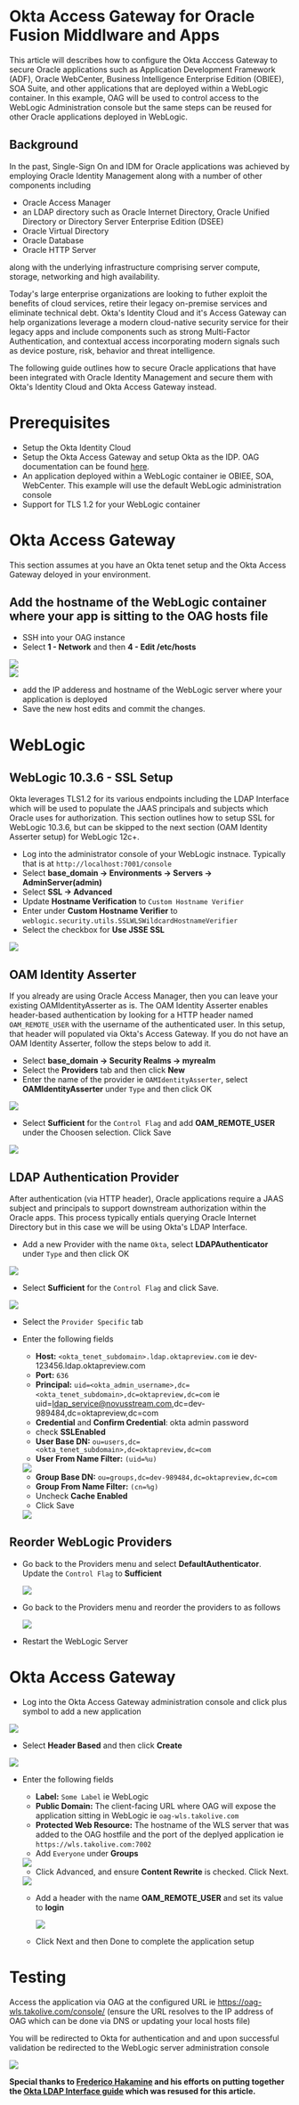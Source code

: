 # Okta Access Gateway for Oracle Fusion Middlware and Apps

This article will describes how to configure the Okta Acccess Gateway to secure Oracle applications such as Application Development Framework (ADF), Oracle WebCenter, Business Intelligence Enterprise Edition (OBIEE), SOA Suite, and other applications that are deployed within a WebLogic container.  In this example, OAG will be used to control access to the WebLogic Administration console but the same steps can be reused for other Oracle applications deployed in WebLogic.

## Background

In the past, Single-Sign On and IDM for Oracle applications was achieved by employing Oracle Identity Management along with a number of other components including

- Oracle Access Manager
- an LDAP directory such as Oracle Internet Directory, Oracle Unified Directory or Directory Server Enterprise Edition (DSEE)
- Oracle Virtual Directory
- Oracle Database
- Oracle HTTP Server

along with the underlying infrastructure comprising server compute, storage, networking and high availability.

Today's large enterprise organizations are looking to futher exploit the benefits of cloud services, retire their legacy on-premise services and eliminate technical debt.  Okta's Identity Cloud and it's Access Gateway can help organizations leverage a modern cloud-native security service for their legacy apps and include components such as strong Multi-Factor Authentication, and contextual access incorporating modern signals such as device posture, risk, behavior and threat intelligence.

The following guide outlines how to secure Oracle applications that have been integrated with Oracle Identity Management and secure them with Okta's Identity Cloud and Okta Access Gateway instead.

# Prerequisites

- Setup the Okta Identity Cloud
- Setup the Okta Access Gateway and setup Okta as the IDP.  OAG documentation can be found <a href="https://help.okta.com/en/prod/Content/Topics/Access-Gateway/ag-main.htm">here</a>.
- An application deployed within a WebLogic container ie OBIEE, SOA, WebCenter.  This example will use the default WebLogic administration console
- Support for TLS 1.2 for your WebLogic container


# Okta Access Gateway

This section assumes at you have an Okta tenet setup and the Okta Access Gateway deloyed in your environment.

## Add the hostname of the WebLogic container where your app is sitting to the OAG hosts file

- SSH into your OAG instance
- Select **1 - Network** and then **4 - Edit /etc/hosts**

<img src="https://github.com/miketran-okta/accessgateway-oracle/blob/master/oag/1.png"/>
<br>
<img src="https://github.com/miketran-okta/accessgateway-oracle/blob/master/oag/2.png"/>

- add the IP adderess and hostname of the WebLogic server where your application is deployed
- Save the new host edits and commit the changes.

# WebLogic

## WebLogic 10.3.6 - SSL Setup

Okta leverages TLS1.2 for its various endpoints including the LDAP Interface which will be used to populate the JAAS principals and subjects which Oracle uses for authorization.  This section outlines how to setup SSL for WebLogic 10.3.6, but can be skipped to the next section (OAM Identity Asserter setup) for WebLogic 12c+.

- Log into the administrator console of your WebLogic instnace. Typically that is at `http://localhost:7001/console`
- Select **base_domain -> Environments -> Servers -> AdminServer(admin)**
- Select **SSL -> Advanced**
- Update **Hostname Verification** to `Custom Hostname Verifier`
- Enter under **Custom Hostname Verifier** to `weblogic.security.utils.SSLWLSWildcardHostnameVerifier`
- Select the checkbox for **Use JSSE SSL**

<img src="https://github.com/miketran-okta/accessgateway-oracle/blob/master/1.png"/>

## OAM Identity Asserter

If you already are using Oracle Access Manager, then you can leave your existing OAMIdentityAsserter as is.  The OAM Identity Asserter enables header-based authentication by looking for a HTTP header named `OAM_REMOTE_USER` with the username of the authenticated user.  In this setup, that header will populated via Okta's Access Gateway.  If you do not have an OAM Identity Asserter, follow the steps below to add it.

- Select **base_domain -> Security Realms -> myrealm**
- Select the **Providers** tab and then click **New**
- Enter the name of the provider ie `OAMIdentityAsserter`, select **OAMIdentityAsserter** under `Type` and then click OK

<img src="https://github.com/miketran-okta/accessgateway-oracle/blob/master/2.png"/>

- Select **Sufficient** for the `Control Flag` and add **OAM_REMOTE_USER** under the Choosen selection.  Click Save

<img src="https://github.com/miketran-okta/accessgateway-oracle/blob/master/3.png"/>

## LDAP Authentication Provider

After authentication (via HTTP header), Oracle applications require a JAAS subject and principals to support downstream authorization within the Oracle apps.  This process typically entials querying Oracle Internet Directory but in this case we will be using Okta's LDAP Interface.

- Add a new Provider with the name `Okta`, select **LDAPAuthenticator** under `Type` and then click OK

<img src="https://github.com/miketran-okta/accessgateway-oracle/blob/master/4.png"/>

- Select **Sufficient** for the `Control Flag` and click Save.

<img src="https://github.com/miketran-okta/accessgateway-oracle/blob/master/5.png"/>

- Select the `Provider Specific` tab
- Enter the following fields 

  - **Host:** `<okta_tenet_subdomain>.ldap.oktapreview.com` ie dev-123456.ldap.oktapreview.com
  - **Port:** `636`
  - **Principal:** `uid=<okta_admin_username>,dc=<okta_tenet_subdomain>,dc=oktapreview,dc=com` ie uid=ldap_service@novusstream.com,dc=dev-989484,dc=oktapreview,dc=com
  - **Credential** and **Confirm Credential**: okta admin password
  - check **SSLEnabled**
  - **User Base DN:** `ou=users,dc=<okta_tenet_subdomain>,dc=oktapreview,dc=com`
  - **User From Name Filter:** `(uid=%u)`
  
  <img src="https://github.com/miketran-okta/accessgateway-oracle/blob/master/6.png"/>
  
  - **Group Base DN:** `ou=groups,dc=dev-989484,dc=oktapreview,dc=com`
  - **Group From Name Filter:** `(cn=%g)` 
  - Uncheck **Cache Enabled**
  - Click Save
  
  <img src="https://github.com/miketran-okta/accessgateway-oracle/blob/master/7.png"/>
  
## Reorder WebLogic Providers
  
- Go back to the Providers menu and select **DefaultAuthenticator**.  Update the `Control Flag` to **Sufficient**

  <img src="https://github.com/miketran-okta/accessgateway-oracle/blob/master/8.png"/>
  
- Go back to the Providers menu and reorder the providers to as follows

  <img src="https://github.com/miketran-okta/accessgateway-oracle/blob/master/9.png"/>

- Restart the WebLogic Server

# Okta Access Gateway

- Log into the Okta Access Gateway administration console and click plus symbol to add a new application

<img src="https://github.com/miketran-okta/accessgateway-oracle/blob/master/oag/3.png"/>

- Select **Header Based** and then click **Create**

<img src="https://github.com/miketran-okta/accessgateway-oracle/blob/master/oag/4.png"/>

- Enter the following fields 

  - **Label:** `Some Label` ie WebLogic
  - **Public Domain:** The client-facing URL where OAG will expose the application sitting in WebLogic ie `oag-wls.takolive.com`
  - **Protected Web Resource:** The hostname of the WLS server that was added to the OAG hostfile and the port of the deplyed application ie `https://wls.takolive.com:7002`
  - Add `Everyone` under **Groups**
  
  <img src="https://github.com/miketran-okta/accessgateway-oracle/blob/master/oag/5.png"/>
  
  - Click Advanced, and ensure **Content Rewrite** is checked.  Click Next.
  
  <img src="https://github.com/miketran-okta/accessgateway-oracle/blob/master/oag/6.png"/>
  
  - Add a header with the name **OAM_REMOTE_USER** and set its value to **login**
  
    <img src="https://github.com/miketran-okta/accessgateway-oracle/blob/master/oag/7.png"/>
  
  - Click Next and then Done to complete the application setup

# Testing

Access the application via OAG at the configured URL ie https://oag-wls.takolive.com/console/ (ensure the URL resolves to the IP address of OAG which can be done via DNS or updating your local hosts file)

You will be redirected to Okta for authentication and and upon successful validation be redirected to the WebLogic server administration console

<img src="https://github.com/miketran-okta/accessgateway-oracle/blob/master/10.png"/>

**Special thanks to <a href="https://www.linkedin.com/in/fredericohakamine/">Frederico Hakamine</a> and his efforts on putting together the  <a href="https://www.okta.com/security-blog/2018/10/learn-to-integrate-okta-and-oracle-weblogic-with-the-ldap-interface/">Okta LDAP Interface guide</a> which was resused for this article.**

  
  








